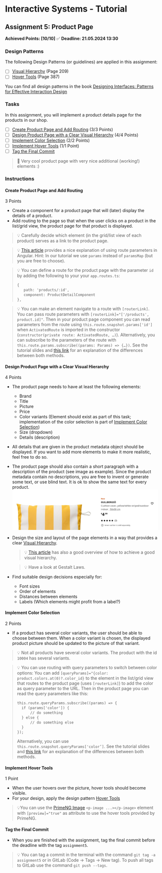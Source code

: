 # Interactive Systems - Tutorial

## Assignment 5: Product Page

**Achieved Points: [10/10]** ✅ 
**Deadline: 21.05.2024 13:30**

### Design Patterns

The following Design Patterns (or guidelines) are applied in this assignment:

- [ ] [Visual Hierarchy](https://ebookcentral.proquest.com/lib/uni-konstanz/reader.action?docID=5996435&ppg=229) (Page 209)
- [ ] [Hover Tools](https://ebookcentral.proquest.com/lib/uni-konstanz/reader.action?docID=5996435&ppg=407) (Page 387)

You can find all design patterns in the book [Designing Interfaces: Patterns for Effective Interaction Design](https://ebookcentral.proquest.com/lib/uni-konstanz/detail.action?docID=5996435)

### Tasks

In this assignment, you will implement a product details page for the products in our shop.

- [ ] [Create Product Page and Add Routing](#create-product-page-and-add-routing) (3/3 Points)
- [ ] [Design Product Page with a Clear Visual Hierarchy](#design-product-page-with-a-clear-visual-hierarchy) (4/4 Points)
- [ ] [Implement Color Selection](#implement-color-selection) (2/2 Points)
- [ ] [Implement Hover Tools](#implement-hover-tools) (1/1 Point)
- [ ] [Tag the Final Commit](#tag-the-final-commit)

> 🏅 Very cool product page with very nice additional (working!) elements :)

### Instructions

#### Create Product Page and Add Routing
3 Points

- Create a component for a product page that will (later) display the details of a product.
- Add routing to the page so that when the user clicks on a product in the list/grid view, the product page for that product is displayed.
> 💡 Carefully decide which element (in the grid/list view of each product) serves as a link to the product page.

> 💡 [This article](https://www.samjulien.com/how-to-use-route-parameters-in-angular) provides a nice explanation of using route parameters in Angular. Hint: In our tutorial we use `params` instead of `paramsMap` (but you are free to choose).

> 💡 You can define a route for the product page with the parameter `id` by adding the following to your your `app.routes.ts`:
> ```
> {
>    path: 'products/:id',
>    component: ProductDetailComponent
> },
>```

> 💡 You can make an element navigate to a route with `[routerLink]`. You can pass route parameters with `[routerLink]="['/products', product.id]"`. Then in your product page component you can read parameters from the route using `this.route.snapshot.params['id']` when `ActivatedRoute` is imported in the constructor (`constructor(private route: ActivatedRoute, …)`). Alternatively, you can subscribe to the parameters of the route with `this.route.params.subscribe((params: Params) => {…})`. See the tutorial slides and [this link](https://www.samjulien.com/how-to-use-route-parameters-in-angular) for an explanation of the differences between both methods.

#### Design Product Page with a Clear Visual Hierarchy
4 Points

- The product page needs to have at least the following elements:
  - Brand
  - Title
  - Picture
  - Price
  - Color variants (Element should exist as part of this task; implementation of the color selection is part of [Implement Color Selection](#implement-color-selection))
  - Size (dropdown)
  - Details (description)
- All details that are given in the product metadata object should be displayed. If you want to add more elements to make it more realistic, feel free to do so.
- The product page should also contain a short paragraph with a description of the product (see image as example). Since the product metadata contain no descriptions, you are free to invent or generate some text, or use blind text. It is ok to show the same text for every product.  
  <img src="images/pillow-description-english.png"  width="600">
- Design the size and layout of the page elements in a way that provides a clear [Visual Hierarchy](https://ebookcentral.proquest.com/lib/uni-konstanz/reader.action?docID=5996435&ppg=229).
  > 💡 [This article](https://www.nngroup.com/articles/visual-hierarchy-ux-definition/) has also a good overview of how to achieve a good visual hierarchy.
  
  > 💡 Have a look at Gestalt Laws. 
- Find suitable design decisions especially for:
  - Font sizes
  - Order of elements
  - Distances between elements
  - Labels (Which elements might profit from a label?)

#### Implement Color Selection
2 Points

- If a product has several color variants, the user should be able to choose between them. When a color variant is chosen, the displayed product picture should be updated to the picture of that variant.
> 💡 Not all products have several color variants. The product with the id `10004` has several variants.

> 💡 You can use routing with query parameters to switch between color options:
> You can add `[queryParams]="{color: product.colors.at(0)?.color_id}` to the element in the list/grid view that routes to the product page (uses `[routerLink]`) to add the color as query parameter to the URL. Then in the product page you can read the query parameters like this:
> ```
> this.route.queryParams.subscribe((params) => {
>   if (params['color']) {
>       // do something
>   } else {
>       // do something else
>   }
> });
>```
> Alternatively, you can use `this.route.snapshot.queryParams['color’]`. See the tutorial slides and [this link](https://www.samjulien.com/how-to-use-route-parameters-in-angular) for an explanation of the differences between both methods.

#### Implement Hover Tools
1 Point

- When the user hovers over the picture, hover tools should become visible.
- For your design, apply the design pattern [Hover Tools](https://ebookcentral.proquest.com/lib/uni-konstanz/reader.action?docID=5996435&ppg=407)
> 💡You can use the [PrimeNG Image](https://primeng.org/image) `<p-image ...></p-image>` element with `[preview]="true"` as attribute to use the hover tools provided by PrimeNG.

#### Tag the Final Commit

- When you are finished with the assignment, tag the final commit before the deadline with the tag `assignment5`.

> 💡 You can tag a commit in the terminal with the command `git tag -a assignment5` or in GitLab (Code -> Tags -> New tag). To push all tags to GitLab use the command `git push --tags`.

